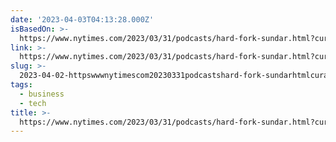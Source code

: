 ```yaml
---
date: '2023-04-03T04:13:28.000Z'
isBasedOn: >-
  https://www.nytimes.com/2023/03/31/podcasts/hard-fork-sundar.html?curator=MediaREDEF
link: >-
  https://www.nytimes.com/2023/03/31/podcasts/hard-fork-sundar.html?curator=MediaREDEF
slug: >-
  2023-04-02-httpswwwnytimescom20230331podcastshard-fork-sundarhtmlcuratormediaredef
tags:
  - business
  - tech
title: >-
  https://www.nytimes.com/2023/03/31/podcasts/hard-fork-sundar.html?curator=MediaREDEF
---
```

 
